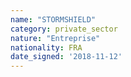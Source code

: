 ```yaml
---
name: "STORMSHIELD"
category: private_sector
nature: "Entreprise"
nationality: FRA
date_signed: '2018-11-12'
---
```

    